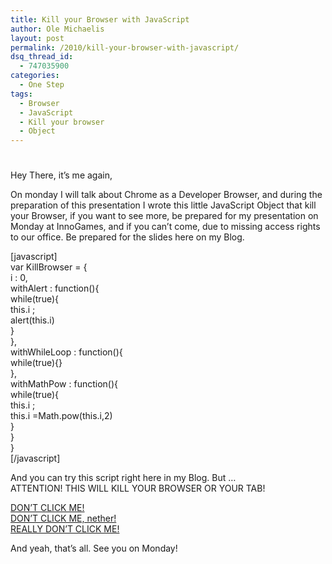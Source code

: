```yaml
---
title: Kill your Browser with JavaScript
author: Ole Michaelis
layout: post
permalink: /2010/kill-your-browser-with-javascript/
dsq_thread_id:
  - 747035900
categories:
  - One Step
tags:
  - Browser
  - JavaScript
  - Kill your browser
  - Object
---
```

# 

Hey There, it’s me again,

On monday I will talk about Chrome as a Developer Browser, and during the preparation of this presentation I wrote this little JavaScript Object that kill your Browser, if you want to see more, be prepared for my presentation on Monday at InnoGames, and if you can’t come, due to missing access rights to our office. Be prepared for the slides here on my Blog.

[javascript]  
var KillBrowser = {  
i : 0,  
withAlert : function(){  
while(true){  
this.i ;  
alert(this.i)  
}  
},  
withWhileLoop : function(){  
while(true){}  
},  
withMathPow : function(){  
while(true){  
this.i ;  
this.i =Math.pow(this.i,2)  
}  
}  
}  
[/javascript]

And you can try this script right here in my Blog. But …  
 ATTENTION! THIS WILL KILL YOUR BROWSER OR YOUR TAB!

[DON’T CLICK ME!][1]  
[DON’T CLICK ME, nether!][1]  
[REALLY DON’T CLICK ME!][1]

 [1]: #



And yeah, that’s all. See you on Monday!


